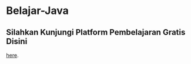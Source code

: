 # Belajar-Java

## Silahkan Kunjungi Platform Pembelajaran Gratis Disini
[here](https://www.dicoding.com/academies/60).

